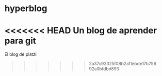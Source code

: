 # hyperblog
<<<<<<< HEAD
Un blog de aprender para git
=======
El blog de platzi
>>>>>>> 2a37c93325f08b2a11ebde17b75992a0bfdbd893

